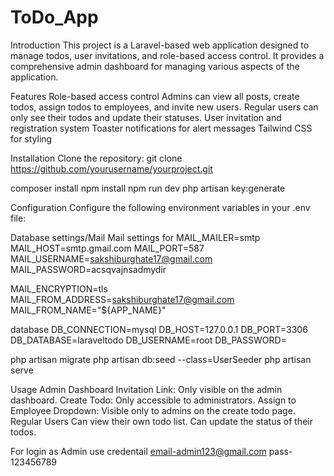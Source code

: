 # ToDo_App
Introduction
This project is a Laravel-based web application designed to manage todos, user invitations, and role-based access control.
It provides a comprehensive admin dashboard for managing various aspects of the application.

Features
Role-based access control
Admins can view all posts, create todos, assign todos to employees, and invite new users.
Regular users can only see their todos and update their statuses.
User invitation and registration system
Toaster notifications for alert messages
Tailwind CSS for styling

Installation
Clone the repository:
git clone https://github.com/yourusername/yourproject.git

composer install
npm install
npm run dev
php artisan key:generate

Configuration
Configure the following environment variables in your .env file:

Database settings/Mail
Mail settings for 
MAIL_MAILER=smtp
MAIL_HOST=smtp.gmail.com
MAIL_PORT=587
MAIL_USERNAME=sakshiburghate17@gmail.com
MAIL_PASSWORD=acsqvajnsadmydir

MAIL_ENCRYPTION=tls
MAIL_FROM_ADDRESS=sakshiburghate17@gmail.com
MAIL_FROM_NAME="${APP_NAME}"

database
DB_CONNECTION=mysql
DB_HOST=127.0.0.1
DB_PORT=3306
DB_DATABASE=laraveltodo
DB_USERNAME=root
DB_PASSWORD=

php artisan migrate
php artisan db:seed --class=UserSeeder
php artisan serve

Usage
Admin Dashboard
Invitation Link: Only visible on the admin dashboard.
Create Todo: Only accessible to administrators.
Assign to Employee Dropdown: Visible only to admins on the create todo page.
Regular Users
Can view their own todo list.
Can update the status of their todos.

For login as Admin
use credentail 
email-admin123@gmail.com
pass-123456789


